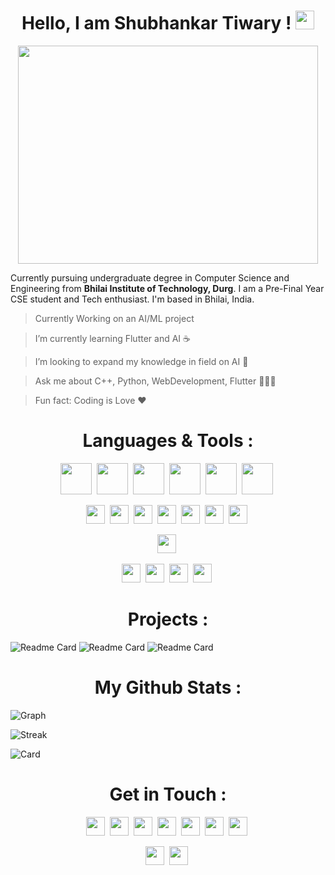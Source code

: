 <h1 align="center">Hello, I am Shubhankar Tiwary ! <img src="https://user-images.githubusercontent.com/73347275/158675125-c7bc981b-24e7-46c6-a1fc-44c6d3b941c3.gif" height='30px'></h1>

<!-- <img width="611" alt="Heading" src="https://user-images.githubusercontent.com/73347275/158731881-d543d41e-b9d8-41a4-a6c5-73d6fdfea8bb.png" width="100%"> -->
<p align="center"><img src="https://media.giphy.com/media/bcKmIWkUMCjVm/giphy.gif" width="480" height="349" align="middle" frameBorder="0" class="giphy-embed"></p>


Currently pursuing undergraduate degree in Computer Science and Engineering from **Bhilai Institute of Technology, Durg**. 
I am a Pre-Final Year CSE student and Tech enthusiast. I'm based in Bhilai, India.




>Currently Working on an AI/ML project 

>I’m currently learning Flutter and AI ☕

>I’m looking to expand my knowledge in field on AI 🤖

>Ask me about C++, Python, WebDevelopment, Flutter 👨🏼‍💻

>Fun fact: Coding is Love ❤


<h1 align="center">Languages & Tools : </h1>
<div align="center">
  <img src="https://raw.githubusercontent.com/jmnote/z-icons/master/svg/python.svg" height="50px">&nbsp;
  <img src="https://raw.githubusercontent.com/jmnote/z-icons/master/svg/c.svg" height="50px">&nbsp;
  <img src="https://raw.githubusercontent.com/jmnote/z-icons/master/svg/cpp.svg" height="50px">&nbsp;
  <img src="https://raw.githubusercontent.com/jmnote/z-icons/master/svg/java.svg" height="50px">&nbsp;
  <img src="https://raw.githubusercontent.com/jmnote/z-icons/master/svg/javascript.svg" height="50px">&nbsp;
  <img src="https://raw.githubusercontent.com/jmnote/z-icons/master/svg/git.svg" height="50px">&nbsp;
	
	
  <img src="https://img.shields.io/badge/Django-092E20?style=for-the-badge&logo=django&logoColor=green" height="30px">&nbsp;
  <img src="https://img.shields.io/badge/Node.js-339933?style=for-the-badge&logo=nodedotjs&logoColor=white" height="30px">&nbsp;
  <img src="https://img.shields.io/badge/firebase-ffca28?style=for-the-badge&logo=firebase&logoColor=black" height="30px">&nbsp;
  <img src="https://img.shields.io/badge/Bootstrap-563D7C?style=for-the-badge&logo=bootstrap&logoColor=white" height="30px">&nbsp;
  <img src="https://img.shields.io/badge/MongoDB-4EA94B?style=for-the-badge&logo=mongodb&logoColor=white" height="30px">&nbsp;
  <img src="https://img.shields.io/badge/MySQL-005C84?style=for-the-badge&logo=mysql&logoColor=white" height="30px">&nbsp;
  <img src="https://img.shields.io/badge/blender-%23F5792A.svg?style=for-the-badge&logo=blender&logoColor=white" height="30px">&nbsp;
	
  <img src="https://img.shields.io/badge/Figma-F24E1E?style=for-the-badge&logo=figma&logoColor=white" height="30px">&nbsp;
	
  <img src="https://img.shields.io/badge/Adobe%20Photoshop-31A8FF?style=for-the-badge&logo=Adobe%20Photoshop&logoColor=black" height="30px">&nbsp;
  <img src="https://img.shields.io/badge/Adobe%20Premiere%20Pro-9999FF?style=for-the-badge&logo=Adobe%20Premiere%20Pro&logoColor=white" height="30px">&nbsp;
  <img src="https://img.shields.io/badge/Adobe%20Lightroom-31A8FF?style=for-the-badge&logo=Adobe%20Lightroom&logoColor=white" height="30px">&nbsp;
  <img src="https://img.shields.io/badge/Google_Cloud-4285F4?style=for-the-badge&logo=google-cloud&logoColor=white" height="30px">&nbsp;

</div>

<h1 align="center">Projects : </h1>


![Readme Card](https://github-readme-stats.vercel.app/api/pin/?username=Shubhankar10&repo=TimelyAndroid)
![Readme Card](https://github-readme-stats.vercel.app/api/pin/?username=Shubhankar10&repo=splittr)
![Readme Card](https://github-readme-stats.vercel.app/api/pin/?username=Shubhankar10&repo=KrishiUnnati)
<!-- ![Readme Card](https://github-readme-stats.vercel.app/api/pin/?username=Shubhankar10&repo=Octoweek&desc=Hello) -->
<h1 align="center">My Github Stats : </h1>


![Graph](https://activity-graph.herokuapp.com/graph?username=Shubhankar10&theme=nord)

![Streak](https://github-readme-streak-stats.herokuapp.com/?user=Shubhankar10&theme=nord)
<!-- ![Summary](https://github-profile-summary-cards.vercel.app/api/cards/profile-details?username=Shubhankar10&theme=vue) -->

<p float="right">
	
![Card](https://github-readme-stats.vercel.app/api?username=Shubhankar10&show_icons=true&theme=nord)
<!-- ![Top Langs](https://github-readme-stats.vercel.app/api/top-langs/?username=Shubhankar10&layout=compact&theme=nord) -->

</p>


<h1 align="center">Get in Touch : </h1>
<div align="center">
  <img src="https://img.shields.io/badge/Facebook-1877F2?style=for-the-badge&logo=facebook&logoColor=white" height="30px">&nbsp;
  <img src="https://img.shields.io/badge/GitHub-100000?style=for-the-badge&logo=github&logoColor=white" height="30px">&nbsp;
  <img src="https://img.shields.io/badge/Instagram-E4405F?style=for-the-badge&logo=instagram&logoColor=white" height="30px">&nbsp;
  <img src="https://img.shields.io/badge/LinkedIn-0077B5?style=for-the-badge&logo=linkedin&logoColor=white" height="30px">&nbsp;
  <img src="https://img.shields.io/badge/Twitter-1DA1F2?style=for-the-badge&logo=twitter&logoColor=white" height="30px">&nbsp;
  <img src="https://img.shields.io/badge/Gmail-D14836?style=for-the-badge&logo=gmail&logoColor=white" height="30px">&nbsp;
  <img src="https://img.shields.io/badge/Discord-5865F2?style=for-the-badge&logo=discord&logoColor=white" height="30px">&nbsp;
	
  <img src="https://img.shields.io/badge/-Hackerrank-2EC866?style=for-the-badge&logo=HackerRank&logoColor=white" height="30px">&nbsp;
  <img src="https://img.shields.io/badge/-LeetCode-FFA116?style=for-the-badge&logo=LeetCode&logoColor=black" height="30px">&nbsp;
	
</div>

